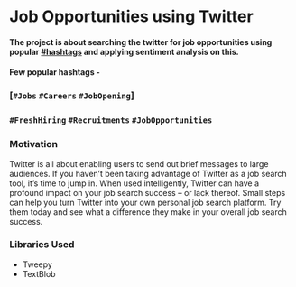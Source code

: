 # Job Opportunities using Twitter

#### The project is about searching the twitter for job opportunities using popular [#hashtags](https://github.com/vinitshahdeo) and applying sentiment analysis on this.

#### Few popular hashtags - 
### [`#Jobs` `#Careers` `#JobOpening`]
### `#FreshHiring` `#Recruitments` `#JobOpportunities`

### Motivation

Twitter is all about enabling users to send out brief messages to large audiences. If you haven’t been taking advantage of Twitter as a job search tool, it’s time to jump in. When used intelligently, Twitter can have a profound impact on your job search success – or lack thereof. Small steps can help you turn Twitter into your own personal job search platform. Try them today and see what a difference they make in your overall job search success.

### Libraries Used

- Tweepy
- TextBlob